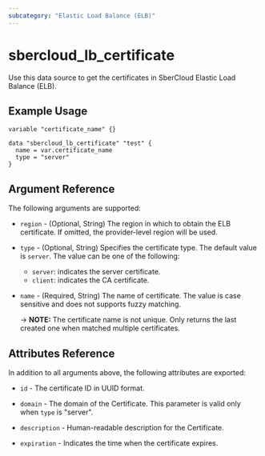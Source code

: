```yaml
---
subcategory: "Elastic Load Balance (ELB)"
---
```


# sbercloud_lb_certificate

Use this data source to get the certificates in SberCloud Elastic Load Balance (ELB).

## Example Usage

```hcl
variable "certificate_name" {}

data "sbercloud_lb_certificate" "test" {
  name = var.certificate_name
  type = "server"
}
```

## Argument Reference

The following arguments are supported:

* `region` - (Optional, String) The region in which to obtain the ELB certificate. If omitted, the provider-level region
  will be used.

* `type` - (Optional, String) Specifies the certificate type. The default value is `server`. The value can be one of the
  following:
    + `server`: indicates the server certificate.
    + `client`: indicates the CA certificate.

* `name` - (Required, String) The name of certificate. The value is case sensitive and does not supports fuzzy matching.

  -> **NOTE:** The certificate name is not unique. Only returns the last created one when matched multiple certificates.

## Attributes Reference

In addition to all arguments above, the following attributes are exported:

* `id` - The certificate ID in UUID format.

* `domain` - The domain of the Certificate. This parameter is valid only when `type` is "server".

* `description` - Human-readable description for the Certificate.

* `expiration` - Indicates the time when the certificate expires.